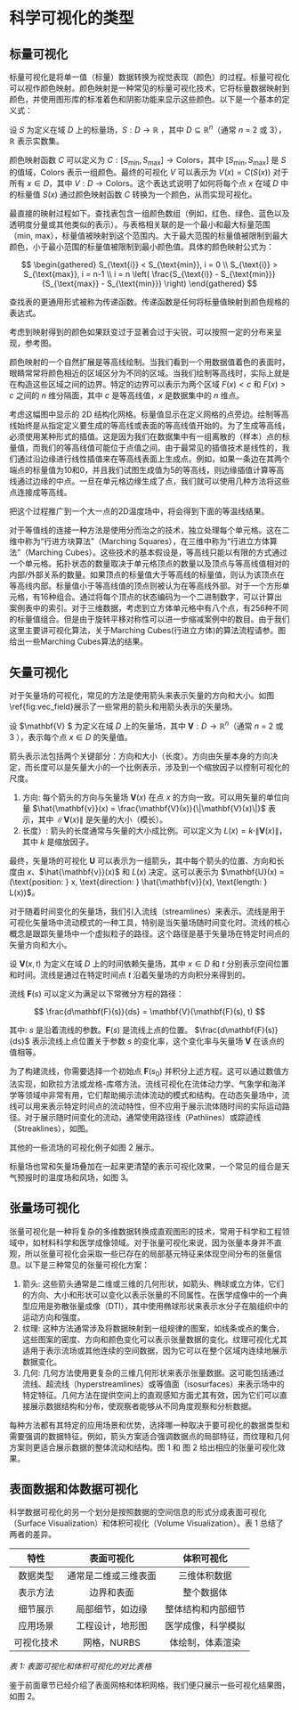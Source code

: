 # 科学可视化的类型
<!-- :label:`scientific-types` -->

## 标量可视化

标量可视化是将单一值（标量）数据转换为视觉表现（颜色）的过程。标量可视化可以视作颜色映射。颜色映射是一种常见的标量可视化技术，它将标量数据映射到颜色，并使用图形库的标准着色和阴影功能来显示这些颜色。以下是一个基本的定义式：

设 $S$ 为定义在域 $D$ 上的标量场，$S:D \rightarrow \mathbb{R}$ ，其中 $D\subseteq \mathbb{R}^n$（通常 $n$ = 2 或 3），$\mathbb{R}$ 表示实数集。

颜色映射函数 $C$ 可以定义为 $C: [S_{\text{min}}, S_{\text{max}}] \rightarrow \text{Colors}$，其中 $[S_{\text{min}}, S_{\text{max}}]$ 是 $S$ 的值域，$\text{Colors}$ 表示一组颜色。最终的可视化 $V$ 可以表示为 $V(x) = C(S(x))$ 对于所有 $x \in D$，其中 $V: D \rightarrow \text{Colors}$。这个表达式说明了如何将每个点 $x$ 在域 $D$ 中的标量值 $S(x)$ 通过颜色映射函数 $C$ 转换为一个颜色，从而实现可视化。

最直接的映射过程如下。查找表包含一组颜色数组（例如，红色、绿色、蓝色以及透明度分量或其他类似的表示）。与表格相关联的是一个最小和最大标量范围（min, max），标量值被映射到这个范围内。大于最大范围的标量值被限制到最大颜色，小于最小范围的标量值被限制到最小颜色值。具体的颜色映射公式为：

$$
\begin{gathered}
S_{\text{i}} < S_{\text{min}}, i = 0 \\
S_{\text{i}} > S_{\text{max}}, i = n-1 \\
i = n \left( \frac{S_{\text{i}} - S_{\text{min}}}{S_{\text{max}} - S_{\text{min}}} \right)
\end{gathered}
$$

查找表的更通用形式被称为传递函数。传递函数是任何将标量值映射到颜色规格的表达式。

<!-- ![颜色映射表的形式](/../../img/visualization/sci/colormapping.png) -->


考虑到映射得到的颜色如果跃变过于显著会过于尖锐，可以按照一定的分布来呈现，参考图。

<!-- ![映射得到的颜色的分布](/../../img/visualization/sci/rgb_color_mapping.png) -->


颜色映射的一个自然扩展是等高线绘制。当我们看到一个用数据值着色的表面时，眼睛常常将颜色相近的区域区分为不同的区域。当我们绘制等高线时，实际上就是在构造这些区域之间的边界。特定的边界可以表示为两个区域 $F(x) < c$ 和 $F(x) > c$ 之间的 $n$ 维分隔面，其中 $c$ 是等高线值，$x$ 是数据集中的 $n$ 维点。

<!-- ![一个简单的等值线测绘示意图](/../../img/visualization/sci/isometric.png) -->


考虑这幅图中显示的 2D 结构化网格。标量值显示在定义网格的点旁边。绘制等高线始终是从指定定义要生成的等高线或表面的等高线值开始的。为了生成等高线，必须使用某种形式的插值。这是因为我们在数据集中有一组离散的（样本）点的标量值，而我们的等高线值可能位于点值之间。由于最常见的插值技术是线性的，我们通过沿边缘进行线性插值来在等高线表面上生成点。例如，如果一条边在其两个端点的标量值为10和0，并且我们试图生成值为5的等高线，则边缘插值计算等高线通过边缘的中点。一旦在单元格边缘生成了点，我们就可以使用几种方法将这些点连接成等高线。

把这个过程推广到一个大一点的2D温度场中，将会得到下面的等温线结果。
<!-- ![2D温度场的等温线可视化](/../../img/visualization/sci/isometric.png) -->

对于等值线的连接一种方法是使用分而治之的技术，独立处理每个单元格。这在二维中称为“行进方块算法”（Marching Squares），在三维中称为“行进立方体算法”（Marching Cubes）。这些技术的基本假设是，等高线只能以有限的方式通过一个单元格。拓扑状态的数量取决于单元格顶点的数量以及顶点与等高线值相对的内部/外部关系的数量。如果顶点的标量值大于等高线的标量值，则认为该顶点在等高线内部。标量值小于等高线值的顶点则被认为在等高线外部。对于一个方形单元格，有16种组合。通过将每个顶点的状态编码为一个二进制数字，可以计算出案例表中的索引。对于三维数据，考虑到立方体单元格中有八个点，有256种不同的标量值组合。但是由于旋转平移对称性可以进一步缩减案例中的数目。由于我们这里主要讲可视化算法，关于Marching Cubes(行进立方体)的算法流程请参。图给出一些Marching Cubes算法的结果。

<!-- ![行进立方体算法的一些结果](/../../img/visualization/sci/marching_cubes.png) -->

## 矢量可视化

对于矢量场的可视化，常见的方法是使用箭头来表示矢量的方向和大小。如图\ref{fig:vec_field}展示了一些常用的箭头和用箭头表示的矢量场。

<!-- ![常用来描述矢量场的箭头和可视化的效果](/../../img/visualization/sci/glyphs_vec_field.png) -->

设 $\mathbf{V} $ 为定义在域 $D$ 上的矢量场，其中 $\mathbf{V}: D \rightarrow \mathbb{R}^n$（通常 $n$ = 2 或 3 ），表示每个点 $x \in D$ 的矢量值。

箭头表示法包括两个关键部分：方向和大小（长度）。方向由矢量本身的方向决定，而长度可以是矢量大小的一个比例表示，涉及到一个缩放因子以控制可视化的尺度。

1. 方向:
   每个箭头的方向与矢量场 $\mathbf{V}(x)$ 在点 $x$ 的方向一致。可以用矢量的单位向量 $\hat{\mathbf{v}}(x) = \frac{\mathbf{V}(x)}{\|\mathbf{V}(x)\|}$ 表示，其中 $\|\mathbf{V}(x)\|$ 是矢量的大小（模长）。
2. 长度）:
   箭头的长度通常与矢量的大小成比例。可以定义为 $L(x) = k \cdot \|\mathbf{V}(x)\|$，其中 $k$ 是缩放因子。

最终，矢量场的可视化 $\mathbf{U}$ 可以表示为一组箭头，其中每个箭头的位置、方向和长度由 $x$、$\hat{\mathbf{v}}(x)$ 和 $L(x)$ 决定。这可以表示为 $\mathbf{U}(x) = (\text{position: } x, \text{direction: } \hat{\mathbf{v}}(x), \text{length: } L(x))$。

对于随着时间变化的矢量场，我们引入流线（streamlines）来表示。流线是用于可视化矢量场中流动模式的一种工具，特别是当矢量场随时间变化时。流线的核心概念是跟踪矢量场中一个虚拟粒子的路径。这个路径是基于矢量场在特定时间点的矢量方向和大小。

设 $\mathbf{V}(x, t)$ 为定义在域 $D$ 上的时间依赖矢量场，其中 $x \in D$ 和 $t$ 分别表示空间位置和时间。流线是通过在特定时间点 $t$ 沿着矢量场的方向积分来得到的。

流线 $\mathbf{F}(s)$ 可以定义为满足以下常微分方程的路径：

$$
\frac{d\mathbf{F}(s)}{ds} = \mathbf{V}(\mathbf{F}(s), t)
$$

其中: $s$ 是沿着流线的参数。$\mathbf{F}(s)$ 是流线上点的位置。 $\frac{d\mathbf{F}(s)}{ds}$ 表示流线上点位置关于参数 $s$ 的变化率，这个变化率与矢量场 $\mathbf{V}$ 在该点的值相等。

为了构建流线，你需要选择一个初始点 $\mathbf{F}(s_0)$ 并积分上述方程。这可以通过数值方法实现，如欧拉方法或龙格-库塔方法。流线可视化在流体动力学、气象学和海洋学等领域中非常有用，它们帮助揭示流体流动的模式和结构。在动态矢量场中，流线可以用来表示特定时间点的流动特性，但不应用于展示流体随时间的实际运动路径。对于展示随时间变化的流动，通常使用路径线（Pathlines）或踪迹线（Streaklines），如图。

<!-- ![流线描述动态矢量场的效果](/../../img/visualization/sci/steamlines.png) -->

其他的一些流场的可视化例子如图 2 展示。

<!-- ![Jarke J. van Wijk, Image Based Flow Visualization ©http://www.win.tue.nl/~vanwijk/ibfv/](/../../img/visualization/sci/flow_vis.png) -->

标量场也常和矢量场叠加在一起来更清楚的表示可视化效果，一个常见的组合是天气预报时的温度场和风场，如图 3。

<!-- ![A wind and temperature field depicted by (a) traditional wind barbs and (b) a combination of streamlines and wind barbs. From D. H. F. Pilar and C. Ware, “Representing flow patterns by using streamlines with glyphs,” IEEE Trans. Vis. Comput. Graph., vol. 19, no. 8, pp. 1331–1341, Aug. 2013.](/../../img/visualization/sci/scalar_and_vector.png) -->

## 张量场可视化

张量可视化是一种将复杂的多维数据转换成直观图形的技术，常用于科学和工程领域中，如材料科学和医学成像领域。对于张量可视化来说，因为张量本身并不直观，所以张量可视化会采取一些已存在的局部基元特征来体现空间分布的张量信息。以下是三种常见的张量可视化方案：

1. 箭头: 这些箭头通常是二维或三维的几何形状，如箭头、椭球或立方体，它们的方向、大小和形状可以变化以表示张量的不同属性。在医学成像中的一个典型应用是弥散张量成像（DTI），其中使用椭球形状来表示水分子在脑组织中的运动方向和强度。
2. 纹理: 这种方法通常涉及将数据映射到一组规律的图案，如线条或点的集合，这些图案的密度、方向和颜色变化可以表示张量数据的变化。纹理可视化尤其适用于表示流场或其他连续的空间数据，因为它可以在整个区域内连续地展示数据变化。
3. 几何: 几何方法使用更复杂的三维几何形状来表示张量数据。这可能包括通过流线、超流线（hyperstreamlines）或等值面（isosurfaces）来表示场中的特定特征。几何方法在提供空间上的直观感知方面尤其有效，因为它们可以直接展示数据结构和分布，使观察者能够从不同角度观察和分析数据。

每种方法都有其特定的应用场景和优势，选择哪一种取决于要可视化的数据类型和需要强调的数据特征。例如，箭头方案适合强调数据点的局部特征，而纹理和几何方案则更适合展示数据的整体流动和结构。图 1 和 图 2 给出相应的张量可视化效果。

<!-- ![通过箭头来可视化核磁共振图像。](/../../img/visualization/sci/tensor1.png) -->


<!-- ![三种张量可视化的例子图。](/../../img/visualization/sci/tensor_types.png) -->


## 表面数据和体数据可视化

科学数据可视化的另一个划分是按照数据的空间信息的形式分成表面可视化（Surface Visualization）和体积可视化（Volume Visualization）。表 1 总结了两者的差异。

| **特性**   | **表面可视化**         | **体积可视化**             |
|:------------:|:---------------------:|:-------------------------:|
| 数据类型   |   通常是二维或三维表面    | 三维体积数据               |
| 表示方法   |   边界和表面             | 整个数据体                 |
| 细节展示   |   局部细节，如边缘        | 整体结构和内部细节         |
| 应用场景   |   工程设计，地形图        | 医学成像，科学模拟         |
| 可视化技术 |   网格，NURBS            | 体绘制，体素渲染           |

*表 1: 表面可视化和体积可视化的对比表格*

鉴于前面章节已经介绍了表面网格和体积网格，我们便只展示一些可视化结果图，如图 2。

<!-- ![左图：使用 3D 等值面来可视化标量场，右图：对于生物组织的体渲染。](/../../img/visualization/sci/surface_vs_volume.png) -->

